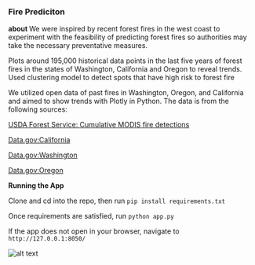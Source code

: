 <h3> Fire Prediciton </h3>

<strong> about </strong>
We were inspired by recent forest fires in the west coast to experiment with the feasibility of predicting forest fires so authorities may take the necessary preventative measures.

Plots around 195,000 historical data points in the last five years of forest fires in the states of Washington, California and Oregon to reveal trends. Used clustering model to detect spots that have high risk to forest fire

We utilized open data of past fires in Washington, Oregon, and California and aimed to show trends with Plotly in Python. The data is from the following sources:
  
<a href="https://fsapps.nwcg.gov/gisdata.php"> USDA Forest Service: Cumulative MODIS fire detections </a>

<a href="https://catalog.data.gov/dataset/tiger-line-shapefile-2016-state-california-current-county-subdivision-state-based"> Data.gov:California </a>

<a href="https://catalog.data.gov/dataset/tiger-line-shapefile-2016-state-washington-current-county-subdivision-state-based"> Data.gov:Washington </a>

<a href="https://catalog.data.gov/dataset/tiger-line-shapefile-2016-state-oregon-current-county-subdivision-state-based"> Data.gov:Oregon </a>


<strong> Running the App </strong>

Clone and cd into the repo, then run `pip install requirements.txt`

Once requirements are satisfied, run `python app.py`

If the app does not open in your browser, navigate to `http://127.0.0.1:8050/`

![alt text](https://github.com/mwan10wbg/fire_prediction/blob/master/result/app%20demo.PNG)
